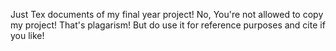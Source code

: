 Just Tex documents of my final year project!
No, You're not allowed to copy my project! That's plagarism! But do use it for reference purposes and cite if you like!
